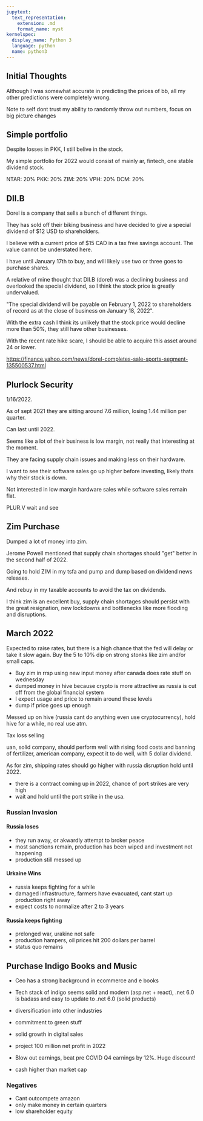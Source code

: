 ```yaml
---
jupytext:
  text_representation:
    extension: .md
    format_name: myst
kernelspec:
  display_name: Python 3
  language: python
  name: python3
---
```


## Initial Thoughts

Although I was somewhat accurate in predicting the prices of bb, all my other predictions were completely wrong.

Note to self dont trust my ability to randomly throw out numbers, focus on big picture changes

## Simple portfolio

Despite losses in PKK, I still belive in the stock.

My simple portfolio for 2022 would consist of mainly ar, fintech, one stable dividend stock.

NTAR: 20%
PKK: 20%
ZIM: 20%
VPH: 20%
DCM: 20%

## DII.B

Dorel is a company that sells a bunch of different things.

They has sold off their biking business and have decided to give a special dividend of $12 USD to shareholders.

I believe with a current price of $15 CAD in a tax free savings account. The value cannot be understated here.

I have until January 17th to buy, and will likely use two or three goes to purchase shares.

A relative of mine thought that DII.B (dorel) was a declining business and overlooked the special dividend, so I think the stock price is greatly undervalued.

"The special dividend will be payable on February 1, 2022 to shareholders of record as at the close of business on January 18, 2022".

With the extra cash I think its unlikely that the stock price would decline more than 50%, they still have other businesses.

With the recent rate hike scare, I should be able to acquire this asset around 24 or lower.

https://finance.yahoo.com/news/dorel-completes-sale-sports-segment-135500537.html


## Plurlock Security

1/16/2022.

As of sept 2021 they are sitting around 7.6 million, losing 1.44 million per quarter.

Can last until 2022.

Seems like a lot of their business is low margin, not really that interesting at the moment.

They are facing supply chain issues and making less on their hardware.

I want to see their software sales go up higher before investing, likely thats why their stock is down.

Not interested in low margin hardware sales while software sales remain flat.

PLUR.V wait and see


## Zim Purchase

Dumped a lot of money into zim.

Jerome Powell mentioned that supply chain shortages should "get" better in the second half of 2022.

Going to hold ZIM in my tsfa and pump and dump based on dividend news releases.

And rebuy in my taxable accounts to avoid the tax on dividends.

I think zim is an excellent buy, supply chain shortages should persist with the great resignation, new lockdowns and bottlenecks like more flooding and disruptions.


## March 2022

Expected to raise rates, but there is a high chance that the fed will delay or take it slow again. Buy the 5 to 10% dip on strong stonks like zim and/or small caps.

* Buy zim in rrsp using new input money after canada does rate stuff on wednesday
* dumped money in hive because crypto is more attractive as russia is cut off from the global financial system
* I expect usage and price to remain around these levels
* dump if price goes up enough

Messed up on hive (russia cant do anything even use cryptocurrency), hold hive for a while, no real use atm.

Tax loss selling

uan, solid company, should perform well with rising food costs and banning of fertilizer, american company, expect it to do well, with 5 dollar dividend.

As for zim, shipping rates should go higher with russia disruption hold until 2022.

- there is a contract coming up in 2022, chance of port strikes are very high
- wait and hold until the port strike in the usa.

### Russian Invasion

#### Russia loses

- they run away, or akwardly attempt to broker peace
- most sanctions remain, production has been wiped and investment not happening
- production still messed up

#### Urkaine Wins

- russia keeps fighting for a while
- damaged infrastructure, farmers have evacuated, cant start up production right away
- expect costs to normalize after 2 to 3 years

#### Russia keeps fighting
- prelonged war, urakine not safe
- production hampers, oil prices hit 200 dollars per barrel
- status quo remains

## Purchase Indigo Books and Music

* Ceo has a strong background in ecommerce and e books
* Tech stack of indigo seems solid and modern (asp.net + react), .net 6.0 is badass and easy to update to .net 6.0 (solid products)
* diversification into other industries
* commitment to green stuff
* solid growth in digital sales

* project 100 million net profit in 2022
* Blow out earnings, beat pre COVID Q4 earnings by 12%. Huge discount!
* cash higher than market cap

### Negatives

* Cant outcompete amazon
* only make money in certain quarters
* low shareholder equity